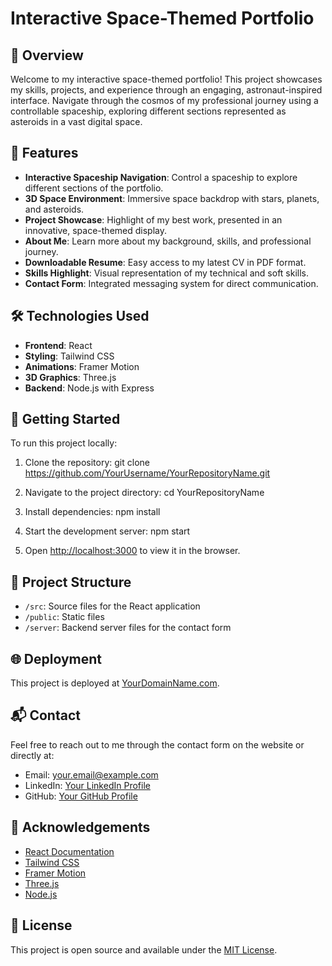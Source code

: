 # Interactive Space-Themed Portfolio

## 🚀 Overview

Welcome to my interactive space-themed portfolio! This project showcases my skills, projects, and experience through an engaging, astronaut-inspired interface. Navigate through the cosmos of my professional journey using a controllable spaceship, exploring different sections represented as asteroids in a vast digital space.

## 🌟 Features

- **Interactive Spaceship Navigation**: Control a spaceship to explore different sections of the portfolio.
- **3D Space Environment**: Immersive space backdrop with stars, planets, and asteroids.
- **Project Showcase**: Highlight of my best work, presented in an innovative, space-themed display.
- **About Me**: Learn more about my background, skills, and professional journey.
- **Downloadable Resume**: Easy access to my latest CV in PDF format.
- **Skills Highlight**: Visual representation of my technical and soft skills.
- **Contact Form**: Integrated messaging system for direct communication.

## 🛠 Technologies Used

- **Frontend**: React
- **Styling**: Tailwind CSS
- **Animations**: Framer Motion
- **3D Graphics**: Three.js
- **Backend**: Node.js with Express

## 🚀 Getting Started

To run this project locally:

1. Clone the repository: git clone https://github.com/YourUsername/YourRepositoryName.git

2. Navigate to the project directory: cd YourRepositoryName

3. Install dependencies: npm install

4. Start the development server: npm start

5. Open [http://localhost:3000](http://localhost:3000) to view it in the browser.

## 📁 Project Structure

- `/src`: Source files for the React application
- `/public`: Static files
- `/server`: Backend server files for the contact form

## 🌐 Deployment

This project is deployed at [YourDomainName.com](https://www.YourDomainName.com).

## 📬 Contact

Feel free to reach out to me through the contact form on the website or directly at:

- Email: your.email@example.com
- LinkedIn: [Your LinkedIn Profile](https://www.linkedin.com/in/yourprofile)
- GitHub: [Your GitHub Profile](https://github.com/yourusername)

## 🙏 Acknowledgements

- [React Documentation](https://reactjs.org/docs/getting-started.html)
- [Tailwind CSS](https://tailwindcss.com/)
- [Framer Motion](https://www.framer.com/motion/)
- [Three.js](https://threejs.org/)
- [Node.js](https://nodejs.org/)

## 📄 License

This project is open source and available under the [MIT License](LICENSE).
